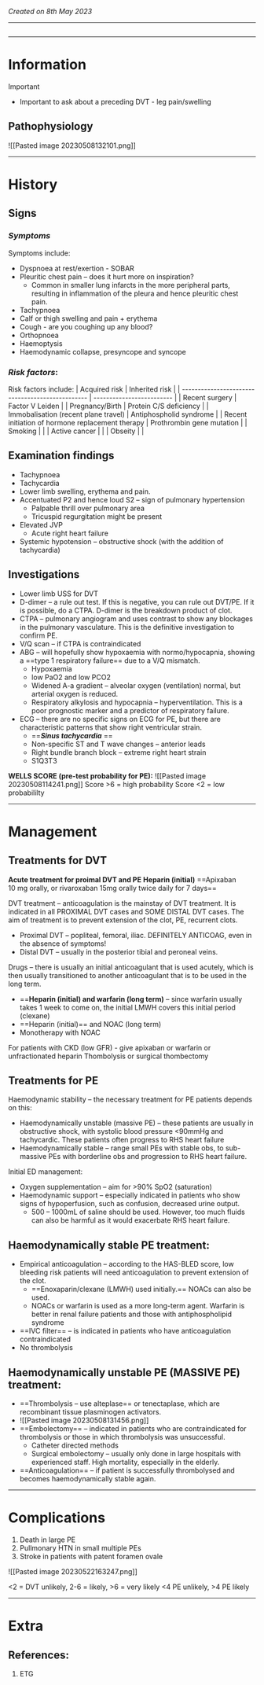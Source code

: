 *Created on 8th May 2023*

---
```toc
```
---

# Information
 

> [!Important]
- Important to ask about a preceding DVT - leg pain/swelling

## Pathophysiology
![[Pasted image 20230508132101.png]]

--- 
# History
## Signs
### *Symptoms*
Symptoms include:
- Dyspnoea at rest/exertion - SOBAR
- Pleuritic chest pain – does it hurt more on inspiration?
	- Common in smaller lung infarcts in the more peripheral parts, resulting in inflammation of the pleura and hence pleuritic chest pain.
-   Tachypnoea 
-   Calf or thigh swelling and pain + erythema
-   Cough - are you coughing up any blood?
-   Orthopnoea 
-   Haemoptysis 
-   Haemodynamic collapse, presyncope and syncope


### *Risk factors*:
Risk factors include:
| Acquired risk                                    | Inherited risk            |
| ------------------------------------------------ | ------------------------- |
| Recent surgery                                   | Factor V Leiden           |
| Pregnancy/Birth                                  | Protein C/S deficiency    |
| Immobalisation (recent plane travel)             | Antiphospholid syndrome   |
| Recent initiation of hormone replacement therapy | Prothrombin gene mutation |
| Smoking                                          |                           |
| Active cancer                                    |                           |
| Obseity                                                 |                           |

## Examination findings
-   Tachypnoea
-   Tachycardia
-   Lower limb swelling, erythema and pain. 
-   Accentuated P2 and hence loud S2 – sign of pulmonary hypertension
	- Palpable thrill over pulmonary area
	- Tricuspid regurgitation might be present
-   Elevated JVP
	- Acute right heart failure
-   Systemic hypotension – obstructive shock (with the addition of tachycardia)


## Investigations
- Lower limb USS for DVT
- D-dimer – a rule out test. If this is negative, you can rule out DVT/PE. If it is possible, do a CTPA. D-dimer is the breakdown product of clot.
-   CTPA – pulmonary angiogram and uses contrast to show any blockages in the pulmonary vasculature. This is the definitive investigation to confirm PE.
-   V/Q scan – if CTPA is contraindicated
-   ABG – will hopefully show hypoxaemia with normo/hypocapnia, showing a ==type 1 respiratory failure== due to a V/Q mismatch.
	- Hypoxaemia  
	- low PaO2 and low PCO2
	- Widened A-a gradient – alveolar oxygen (ventilation) normal, but arterial oxygen is reduced. 
	- Respiratory alkylosis and hypocapnia – hyperventilation. This is a poor prognostic marker and a predictor of respiratory failure.  
- ECG – there are no specific signs on ECG for PE, but there are characteristic patterns that show right ventricular strain.  
	- ==***Sinus tachycardia***  ==
	- Non-specific ST and T wave changes – anterior leads 
	- Right bundle branch block – extreme right heart strain 
	- S1Q3T3



**WELLS SCORE (pre-test probability for PE):**
![[Pasted image 20230508114241.png]]
Score >6 = high probability
Score <2 = low probabililty 

---

# Management
## Treatments for DVT

**Acute treatment for proimal DVT and PE**
 **Heparin (initial)**
 ==Apixaban 10 mg orally, or rivaroxaban 15mg orally twice daily for 7 days==

DVT treatment – anticoagulation is the mainstay of DVT treatment. It is indicated in all PROXIMAL DVT cases and SOME DISTAL DVT cases. The aim of treatment is to prevent extension of the clot, PE, recurrent clots.

-   Proximal DVT – popliteal, femoral, iliac. DEFINITELY ANTICOAG, even in the absence of symptoms!
-   Distal DVT – usually in the posterior tibial and peroneal veins.
   
Drugs – there is usually an initial anticoagulant that is used acutely, which is then usually transitioned to another anticoagulant that is to be used in the long term.
-   ==**Heparin (initial) and warfarin (long term)** – since warfarin usually takes 1 week to come on, the initial LMWH covers this initial period (clexane)
-   ==Heparin (initial)== and NOAC (long term)
-   Monotherapy with NOAC

For patients with CKD (low GFR) - give apixaban or warfarin or unfractionated heparin
Thombolysis or surgical thombectomy 


## Treatments for PE
Haemodynamic stability – the necessary treatment for PE patients depends on this:
-   Haemodynamically unstable (massive PE) – these patients are usually in obstructive shock, with systolic blood pressure <90mmHg and tachycardic. These patients often progress to RHS heart failure
-   Haemodynamically stable – range small PEs with stable obs, to sub-massive PEs with borderline obs and progression to RHS heart failure.

Initial ED management:
-   Oxygen supplementation – aim for >90% SpO2 (saturation)
-   Haemodynamic support – especially indicated in patients who show signs of hypoperfusion, such as confusion, decreased urine output.  
	- 500 – 1000mL of saline should be used. However, too much fluids can also be harmful as it would exacerbate RHS heart failure.
  
## Haemodynamically stable PE treatment:
-   Empirical anticoagulation – according to the HAS-BLED score, low bleeding risk patients will need anticoagulation to prevent extension of the clot.  
	- ==Enoxaparin/clexane (LMWH) used initially.== NOACs can also be used.
	- NOACs or warfarin is used as a more long-term agent. Warfarin is better in renal failure patients and those with antiphospholipid syndrome
-   ==IVC filter== – is indicated in patients who have anticoagulation contraindicated
-   No thrombolysis


## Haemodynamically unstable PE (MASSIVE PE) treatment:
- ==Thrombolysis – use alteplase== or tenectaplase, which are recombinant tissue plasminogen activators.
- ![[Pasted image 20230508131456.png]]
-   ==Embolectomy== – indicated in patients who are contraindicated for thrombolysis or those in which thrombolysis was unsuccessful.
	- Catheter directed methods  
	- Surgical embolectomy – usually only done in large hospitals with experienced staff. High mortality, especially in the elderly.
- ==Anticoagulation== – if patient is successfully thrombolysed and becomes haemodynamically stable again.



---

# Complications
1. Death in large PE
2. Pullmonary HTN in small multiple PEs 
3. Stroke in patients with patent foramen ovale 


![[Pasted image 20230522163247.png]]

<2 = DVT unlikely, 2-6 = likely, >6 = very likely
<4 PE unlikely, >4 PE likely

---

# Extra
## References:
1. ETG